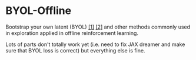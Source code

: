 # BYOL-Offline
Bootstrap your own latent (BYOL) [[1]](https://arxiv.org/abs/2006.07733) [[2]](https://arxiv.org/abs/2206.08332) and other methods commonly used in exploration applied in offline reinforcement learning.

Lots of parts don't totally work yet (i.e. need to fix JAX dreamer and make sure that BYOL loss is correct) but everything else is fine.
